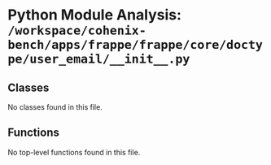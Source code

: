 # Python Module Analysis: `/workspace/cohenix-bench/apps/frappe/frappe/core/doctype/user_email/__init__.py`

## Classes

No classes found in this file.


## Functions

No top-level functions found in this file.
